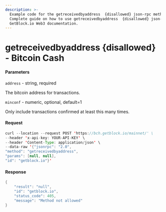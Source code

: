 ```yaml
---
description: >-
  Example code for the getreceivedbyaddress  {disallowed} json-rpc method.
  Сomplete guide on how to use getreceivedbyaddress  {disallowed} json-rpc in
  GetBlock.io Web3 documentation.
---
```


# getreceivedbyaddress {disallowed} - Bitcoin Cash

#### Parameters

`address` - string, required

The bitcoin address for transactions.

`minconf` - numeric, optional, default=1

Only include transactions confirmed at least this many times.

#### Request

```java
curl --location --request POST 'https://bch.getblock.io/mainnet/' \ 
--header 'x-api-key: YOUR-API-KEY' \ 
--header 'Content-Type: application/json' \ 
--data-raw '{"jsonrpc": "2.0",
"method": "getreceivedbyaddress",
"params": [null, null],
"id": "getblock.io"}'
```

#### Response

```java
{
    "result": "null",
    "id": "getblock.io",
    "status_code": 405,
    "message": "Method not allowed"
}
```
